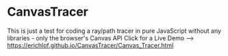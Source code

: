 # CanvasTracer
This is just a test for coding a ray/path tracer in pure JavaScript without any libraries - only the browser's Canvas API
Click for a Live Demo --> https://erichlof.github.io/CanvasTracer/Canvas_Tracer.html
